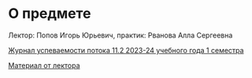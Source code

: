 # О предмете
Лектор: Попов Игорь Юрьевич, практик: Рванова Алла Сергеевна

[Журнал успеваемости потока 11.2 2023-24 учебного года 1 семестра](https://docs.google.com/spreadsheets/d/1pV4Pbs0l85u5awOH5s6W28gc5RZhh3hk3-CSaJCm62k/edit#gid=964927848)

[Материал от лектора](https://drive.google.com/drive/folders/1UTtPChjDOrl0Kzq3GHJblLftssrs7HBo)
